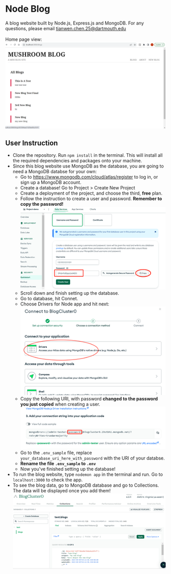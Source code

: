 # Node Blog 
A blog website built by Node.js, Express.js and MongoDB.
For any questions, please email tianwen.chen.25@dartmouth.edu\
\
Home page view:
![Alt text](image.png)

## User Instruction
* Clone the repository. Run `npm install` in the terminal. This will install all the required dependencies and packages onto your machine.
* Since this blog website use MongoDB as the database, you are going to need a MongoDB databse for your own:
    * Go to https://www.mongodb.com/cloud/atlas/register to log in, or sign up a MongoDB account. 
    * Create a database! Go to Project > Create New Project
    * Create a deployment of the project, and choose the third, **free** plan.
    * Follow the instruction to create a user and password. **Remember to copy the password!**
    ![Alt text](image-1.png)
    * Scroll down and finish setting up the database.
    * Go to database, hit Connet.
    * Choose Drivers for Node app and hit next: 
    ![Alt text](image-2.png)
    * Copy the following URI, with password **changed to the password you just copied** when creating a user.
    ![Alt text](image-3.png)
    * Go to the `.env_sample` file, replace `your_database_uri_here_with_password` with the URI of your databse.
    * **Rename the file `.env_sample` to `.env`**
    * Now you've finished setting up the database!
* To run the blog website, type `nodemon app` in the terminal and run. Go to `localhost:3000` to check the app.
* To see the blog data, go to MongoDB database and go to Collections. The data will be displayed once you add them!
![Alt text](image-4.png)